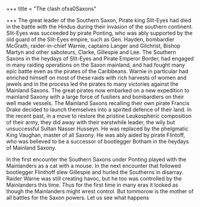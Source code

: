 +++
title = "The clash ofxa0Saxons"

+++
The great leader of the Southern Saxon, Pirate king Slit-Eyes had died
in the battle with the Hindus during their invasion of the southern
continent. Slit-Eyes was succeeded by pirate Ponting, who was ably
supported by the old guard of the Slit-Eyes empire, such as Gen. Hayden,
bombardier McGrath, raider-in-chief Warnie, captains Langer and
Gilchrist, Bishop Martyn and other saboteurs, Clarke, Gillespie and Lee.
The Southern Saxons in the heydays of Slit-Eyes and Pirate Emperor
Border, had engaged in many raiding operations on the Saxon mainland,
and had fought many epic battle even as the pirates of the Caribbeans.
Warnie in particular had enriched himself on most of these raids with
rich harvests of women and jewels and in the process led the pirates to
many victories against the Mainland Saxons. The great pirates now
embarked on a new expedition to mainland Saxony with a large force of
fusiliers and bombardiers on their well made vessels. The Mainland
Saxons recalling their own pirate Francis Drake decided to launch
themselves into a spirited defence of their land. In the recent past, in
a move to restore the pristine Leukospheric composition of their army,
they did away with their earstwhile leader, the wily but unsuccessful
Sultan Nasser Husseyn. He was replaced by the phelgmatic King Vaughan,
master of all Saxony. He was ably aided by pirate Flintoff, who was
believed to be a successor of bootlegger Botham in the heydays of
Mainland Saxony.

In the first encounter the Southern Saxons under Ponting played with the
Mainlanders as a cat with a mouse. In the next encounter that followed
bootlegger Flinthoff slew Gillespie and hurled the Southerns in
disarray. Raider Warne was still creating havoc, but he too was
controlled by the Mainlanders this time. Thus for the first time in many
eras it looked as though the Mainlanders might wrest control. But
tommorow is the mother of all battles for the Saxon powers. Let us see
what happens
